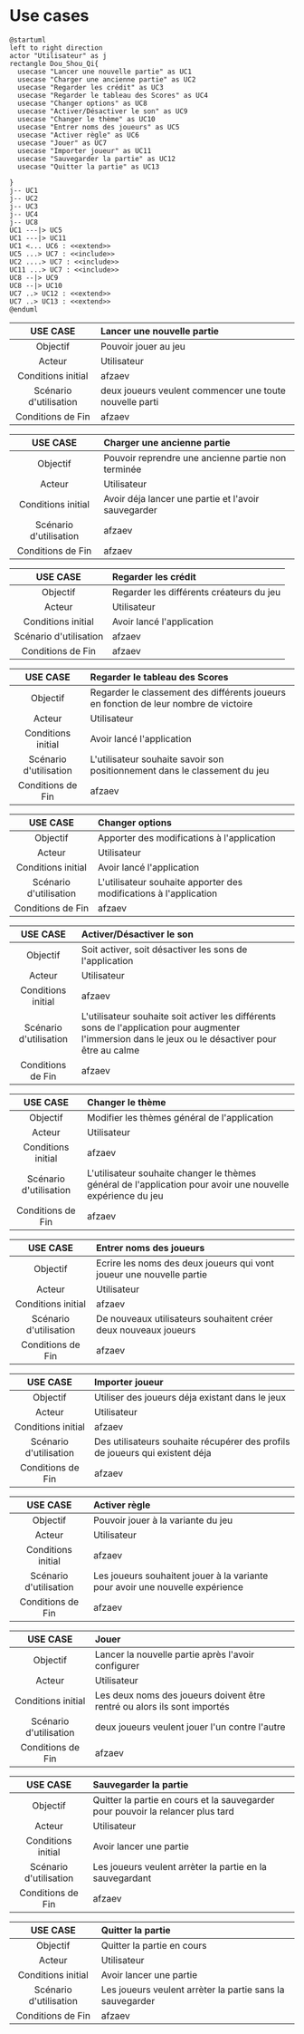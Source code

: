 # Use cases

``` plantuml
@startuml
left to right direction
actor "Utilisateur" as j
rectangle Dou_Shou_Qi{
  usecase "Lancer une nouvelle partie" as UC1
  usecase "Charger une ancienne partie" as UC2
  usecase "Regarder les crédit" as UC3
  usecase "Regarder le tableau des Scores" as UC4
  usecase "Changer options" as UC8
  usecase "Activer/Désactiver le son" as UC9
  usecase "Changer le thème" as UC10
  usecase "Entrer noms des joueurs" as UC5
  usecase "Activer règle" as UC6
  usecase "Jouer" as UC7
  usecase "Importer joueur" as UC11
  usecase "Sauvegarder la partie" as UC12
  usecase "Quitter la partie" as UC13
  
}
j-- UC1
j-- UC2
j-- UC3
j-- UC4
j-- UC8
UC1 ---|> UC5 
UC1 ---|> UC11 
UC1 <... UC6 : <<extend>>
UC5 ...> UC7 : <<include>>
UC2 ....> UC7 : <<include>>
UC11 ...> UC7 : <<include>>
UC8 --|> UC9 
UC8 --|> UC10
UC7 ..> UC12 : <<extend>>
UC7 ..> UC13 : <<extend>>
@enduml
```

| USE CASE | Lancer une nouvelle partie |
| :-----------: |:----------------- |
| Objectif | Pouvoir jouer au jeu |
| Acteur | Utilisateur |
| Conditions initial | afzaev |
| Scénario d'utilisation | deux joueurs veulent commencer une toute nouvelle parti |
| Conditions de Fin | afzaev |

| USE CASE | Charger une ancienne partie |
| :-----------: |:----------------- |
| Objectif | Pouvoir reprendre une ancienne partie non terminée |
| Acteur | Utilisateur |
| Conditions initial | Avoir déja lancer une partie et l'avoir sauvegarder |
| Scénario d'utilisation | afzaev |
| Conditions de Fin | afzaev |

| USE CASE | Regarder les crédit |
| :-----------: |:----------------- |
| Objectif | Regarder les différents créateurs du jeu |
| Acteur | Utilisateur |
| Conditions initial | Avoir lancé l'application |
| Scénario d'utilisation | afzaev |
| Conditions de Fin | afzaev |

| USE CASE | Regarder le tableau des Scores |
| :-----------: |:----------------- |
| Objectif | Regarder le classement des différents joueurs en fonction de leur nombre de victoire |
| Acteur | Utilisateur |
| Conditions initial | Avoir lancé l'application |
| Scénario d'utilisation | L'utilisateur souhaite savoir son positionnement dans le classement du jeu |
| Conditions de Fin | afzaev |

| USE CASE | Changer options |
| :-----------: |:----------------- |
| Objectif | Apporter des modifications à l'application |
| Acteur | Utilisateur |
| Conditions initial | Avoir lancé l'application |
| Scénario d'utilisation | L'utilisateur souhaite apporter des modifications à l'application |
| Conditions de Fin | afzaev |

| USE CASE | Activer/Désactiver le son |
| :-----------: |:----------------- |
| Objectif | Soit activer, soit désactiver les sons de l'application |
| Acteur | Utilisateur |
| Conditions initial | afzaev |
| Scénario d'utilisation | L'utilisateur souhaite soit activer les différents sons de l'application pour augmenter l'immersion dans le jeux ou le désactiver pour être au calme |
| Conditions de Fin | afzaev |

| USE CASE | Changer le thème |
| :-----------: |:----------------- |
| Objectif | Modifier les thèmes général de l'application |
| Acteur | Utilisateur |
| Conditions initial | afzaev |
| Scénario d'utilisation | L'utilisateur souhaite changer le thèmes général de l'application pour avoir une nouvelle expérience du jeu |
| Conditions de Fin | afzaev |

| USE CASE | Entrer noms des joueurs |
| :-----------: |:----------------- |
| Objectif | Ecrire les noms des deux joueurs qui vont joueur une nouvelle partie |
| Acteur | Utilisateur |
| Conditions initial | afzaev |
| Scénario d'utilisation | De nouveaux utilisateurs souhaitent créer deux nouveaux joueurs  |
| Conditions de Fin | afzaev |

| USE CASE | Importer joueur |
| :-----------: |:----------------- |
| Objectif | Utiliser des joueurs déja existant dans le jeux |
| Acteur | Utilisateur |
| Conditions initial | afzaev |
| Scénario d'utilisation | Des utilisateurs souhaite récupérer des profils de joueurs qui existent déja |
| Conditions de Fin | afzaev |

| USE CASE | Activer règle |
| :-----------: |:----------------- |
| Objectif | Pouvoir jouer à la variante du jeu |
| Acteur | Utilisateur |
| Conditions initial | afzaev |
| Scénario d'utilisation | Les joueurs souhaitent jouer à la variante pour avoir une nouvelle expérience |
| Conditions de Fin | afzaev |

| USE CASE | Jouer |
| :-----------: |:----------------- |
| Objectif | Lancer la nouvelle partie après l'avoir configurer |
| Acteur | Utilisateur |
| Conditions initial | Les deux noms des joueurs doivent être rentré ou alors ils sont importés |
| Scénario d'utilisation | deux joueurs veulent jouer l'un contre l'autre |
| Conditions de Fin | afzaev |

| USE CASE | Sauvegarder la partie |
| :-----------: |:----------------- |
| Objectif | Quitter la partie en cours et la sauvegarder pour pouvoir la relancer plus tard |
| Acteur | Utilisateur |
| Conditions initial | Avoir lancer une partie |
| Scénario d'utilisation | Les joueurs veulent arrèter la partie en la sauvegardant |
| Conditions de Fin | afzaev |

| USE CASE | Quitter la partie |
| :-----------: |:----------------- |
| Objectif | Quitter la partie en cours |
| Acteur | Utilisateur |
| Conditions initial | Avoir lancer une partie |
| Scénario d'utilisation | Les joueurs veulent arrèter la partie sans la sauvegarder |
| Conditions de Fin | afzaev |